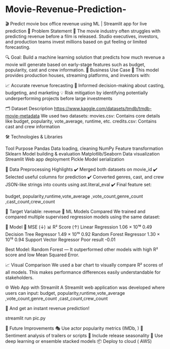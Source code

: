 # Movie-Revenue-Prediction-
🎬 Predict movie box office revenue using ML | Streamlit app for live prediction
🧠 Problem Statement
🎥 The movie industry often struggles with predicting revenue before a film is released. Studio executives, investors, and production teams invest millions based on gut feeling or limited forecasting.

🔍 Goal: Build a machine learning solution that predicts how much revenue a movie will generate based on early-stage features such as budget, popularity, cast and crew information.
🎯 Business Use Case
💼 This model provides production houses, streaming platforms, and investors with:

📈 Accurate revenue forecasting
🎯 Informed decision-making about casting, budgeting, and marketing
💡 Risk mitigation by identifying potentially underperforming projects before large investments

🗂️ Dataset Description
https://www.kaggle.com/datasets/tmdb/tmdb-movie-metadata
We used two datasets:
movies.csv: Contains core details like budget, popularity, vote_average, runtime, etc.
credits.csv: Contains cast and crew information

🛠️ Technologies & Libraries

Tool	Purpose
Pandas	Data loading, cleaning
NumPy	Feature transformation
Sklearn	Model building & evaluation
Matplotlib/Seaborn	Data visualization
Streamlit	Web app deployment
Pickle	Model serialization

🧹 Data Preprocessing Highlights
✔️ Merged both datasets on movie_id
✔️ Selected useful columns for prediction
✔️ Converted genres, cast, and crew JSON-like strings into counts using ast.literal_eval
✔️ Final feature set:

budget, popularity,runtime,vote_average ,vote_count,genre_count ,cast_count,crew_count

🎯 Target Variable: revenue
🤖 ML Models Compared
We trained and compared multiple supervised regression models using the same dataset:

🔢 Model	                      🧮 MSE (↓)	                    📊 R² Score (↑)
Linear Regression            	1.06 × 10¹⁶	                          0.49
Decision Tree Regressor     	1.49 × 10¹⁵                         	0.92
Random Forest Regressor     	1.30 × 10¹⁵                       	0.94
Support Vector Regressor	       Poor result	                     -0.01

Best Model: Random Forest — It outperformed other models with high R² score and low Mean Squared Error.

📈 Visual Comparison
We used a bar chart to visually compare R² scores of all models. This makes performance differences easily understandable for stakeholders.

🌐 Web App with Streamlit
A Streamlit web application was developed where users can input:
budget, popularity,runtime,vote_average ,vote_count,genre_count ,cast_count,crew_count

🔮 And get an instant revenue prediction!

streamlit run pic.py

🔋 Future Improvements
🎭 Use actor popularity metrics (IMDb, )
🧾 Sentiment analysis of trailers or scripts
📅 Include release seasonality
🧠 Use deep learning or ensemble stacked models
📦 Deploy to cloud ( AWS)








